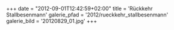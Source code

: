 +++
date = "2012-09-01T12:42:59+02:00"
title = 'Rückkehr Stallbesenmann'
galerie_pfad = '2012/rueckkehr_stallbesenmann'
galerie_bild = '20120829_01.jpg'
+++

      